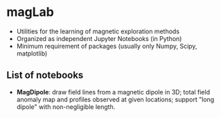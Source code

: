 # magLab
* Utilities for the learning of magnetic exploration methods
* Organized as independent Jupyter Notebooks (in Python)
* Minimum requirement of packages (usually only Numpy, Scipy, matplotlib)

## List of notebooks
* **MagDipole**: draw field lines from a magnetic dipole in 3D; total field anomaly map and profiles observed at given locations; support "long dipole" with non-negligible length.
